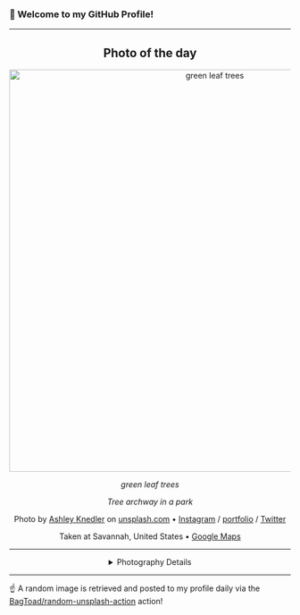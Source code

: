 ### 👋 Welcome to my GitHub Profile!

----
<div align="center">

## Photo of the day
  
  <a href="https://unsplash.com/photos/green-leaf-trees-9SW9IvKD9OY"><img width="720" src="https://images.unsplash.com/photo-1467767079704-1e5389c42c9e?crop=entropy&cs=tinysrgb&fit=max&fm=jpg&ixid=M3w1OTQ0OTd8MHwxfHJhbmRvbXx8fHx8fHx8fDE3Mjc4NDkzNTN8&ixlib=rb-4.0.3&q=80&w=1080" alt="green leaf trees"></a>
  
  <em>green leaf trees</em>
  
  <em>Tree archway in a park</em>

  Photo by [Ashley Knedler](http://ashleyknedler.com) on [unsplash.com](https://unsplash.com/) • [Instagram](https://instagram.com/ashkned) / [portfolio](http://ashleyknedler.com) / [Twitter](https://twitter.com/ashkned)
  
  Taken at Savannah, United States • [Google Maps](https://www.google.com/maps/search/?api=1&query=32.0835407,-81.0998342)
  
  ---
  
<details>
<summary>Photography Details</summary>
  
| Parameter     | Value |
| ------------- | ----- |
| Camera Model  | NIKON D7000 |
| Exposure Time | 1/80 |
| Aperture      | 5.0 |
| Focal Length  | 58.0 |
| ISO           | 800 |
| Location      | Savannah, United States (United States) |
| Coordinates   | Latitude 32.0835407, Longitude -81.0998342 |

</details>

</div>

----

☝️ A random image is retrieved and posted to my profile daily via the [BagToad/random-unsplash-action](https://github.com/BagToad/random-unsplash-action) action!

